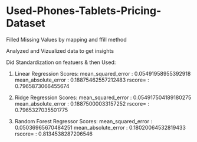 # Used-Phones-Tablets-Pricing-Dataset

Filled Missing Values by mapping and ffill method

Analyzed and Vizualized data to get insights

Did Standardization on featuers & then Used:

1. Linear Regression
      Scores:
      mean_squared_error :  0.05491958955392918
      mean_absolute_error :  0.18875462557212483
      rscore= :  0.7965873066455674

2. Ridge Regression
      Scores:
      mean_squared_error :  0.054917504189180275
      mean_absolute_error :  0.18875000033157252
      rscore= :  0.7965327035501775
      
3. Random Forest Regressor
      Scores:
      mean_squared_error :  0.05036965670484251
      mean_absolute_error :  0.18020064532819433
      rscore= :  0.8134538287206546
